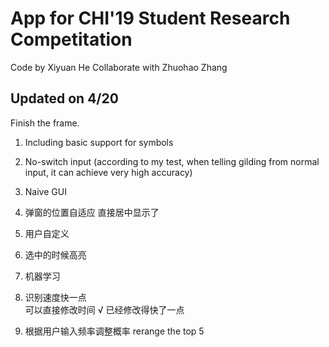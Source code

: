 # App for CHI'19 Student Research Competitation
Code by Xiyuan He
Collaborate with Zhuohao Zhang
## Updated on 4/20
Finish the frame.
1. Including basic support for symbols
2. No-switch input (according to my test, when telling gilding from normal input, it can achieve very high accuracy)
3. Naive GUI



1. 弹窗的位置自适应
    直接居中显示了
2. 用户自定义
3. 选中的时候高亮
4. 机器学习
5. 识别速度快一点  
    可以直接修改时间 √ 已经修改得快了一点
6. 根据用户输入频率调整概率
    rerange the top 5
    